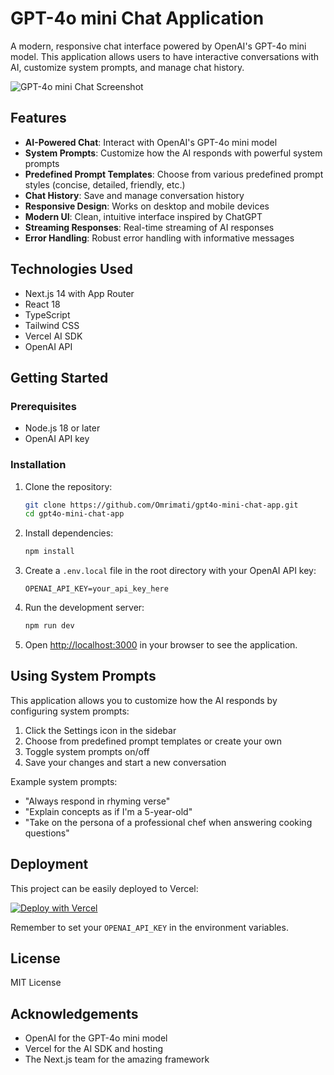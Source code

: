 # GPT-4o mini Chat Application

A modern, responsive chat interface powered by OpenAI's GPT-4o mini model. This application allows users to have interactive conversations with AI, customize system prompts, and manage chat history.

![GPT-4o mini Chat Screenshot](https://via.placeholder.com/800x450.png?text=GPT-4o+mini+Chat+App)

## Features

- **AI-Powered Chat**: Interact with OpenAI's GPT-4o mini model
- **System Prompts**: Customize how the AI responds with powerful system prompts
- **Predefined Prompt Templates**: Choose from various predefined prompt styles (concise, detailed, friendly, etc.)
- **Chat History**: Save and manage conversation history
- **Responsive Design**: Works on desktop and mobile devices
- **Modern UI**: Clean, intuitive interface inspired by ChatGPT
- **Streaming Responses**: Real-time streaming of AI responses
- **Error Handling**: Robust error handling with informative messages

## Technologies Used

- Next.js 14 with App Router
- React 18
- TypeScript
- Tailwind CSS
- Vercel AI SDK
- OpenAI API

## Getting Started

### Prerequisites

- Node.js 18 or later
- OpenAI API key

### Installation

1. Clone the repository:
   ```bash
   git clone https://github.com/Omrimati/gpt4o-mini-chat-app.git
   cd gpt4o-mini-chat-app
   ```

2. Install dependencies:
   ```bash
   npm install
   ```

3. Create a `.env.local` file in the root directory with your OpenAI API key:
   ```
   OPENAI_API_KEY=your_api_key_here
   ```

4. Run the development server:
   ```bash
   npm run dev
   ```

5. Open [http://localhost:3000](http://localhost:3000) in your browser to see the application.

## Using System Prompts

This application allows you to customize how the AI responds by configuring system prompts:

1. Click the Settings icon in the sidebar
2. Choose from predefined prompt templates or create your own
3. Toggle system prompts on/off
4. Save your changes and start a new conversation

Example system prompts:
- "Always respond in rhyming verse"
- "Explain concepts as if I'm a 5-year-old"
- "Take on the persona of a professional chef when answering cooking questions"

## Deployment

This project can be easily deployed to Vercel:

[![Deploy with Vercel](https://vercel.com/button)](https://vercel.com/new/clone?repository-url=https%3A%2F%2Fgithub.com%2FOmrimati%2Fgpt4o-mini-chat-app)

Remember to set your `OPENAI_API_KEY` in the environment variables.

## License

MIT License

## Acknowledgements

- OpenAI for the GPT-4o mini model
- Vercel for the AI SDK and hosting
- The Next.js team for the amazing framework